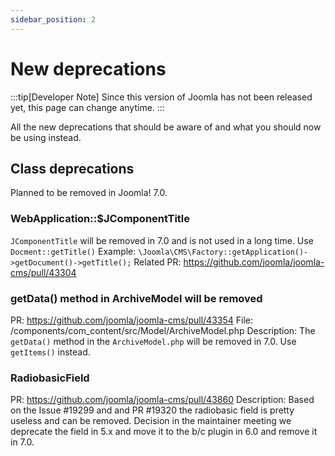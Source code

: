 ```yaml
---
sidebar_position: 2
---
```


New deprecations
================

:::tip[Developer Note]
  Since this version of Joomla has not been released yet, this page can change anytime.
:::

All the new deprecations that should be aware of and what you should now be using instead.

## Class deprecations

Planned to be removed in Joomla! 7.0.

### WebApplication::$JComponentTitle

`JComponentTitle` will be removed in 7.0 and is not used in a long time. Use `Docment::getTitle()`
Example: `\Joomla\CMS\Factory::getApplication()->getDocument()->getTitle();`
Related PR: https://github.com/joomla/joomla-cms/pull/43304

### getData() method in ArchiveModel will be removed 

PR: https://github.com/joomla/joomla-cms/pull/43354
File: /components/com_content/src/Model/ArchiveModel.php
Description: The `getData()` method in the `ArchiveModel.php` will be removed in 7.0. Use `getItems()` instead.

### RadiobasicField

PR: https://github.com/joomla/joomla-cms/pull/43860
Description: Based on the Issue #19299 and and PR #19320 the radiobasic field is pretty useless and can be removed.
Decision in the maintainer meeting we deprecate the field in 5.x and move it to the b/c plugin in 6.0 and remove it in 7.0.
